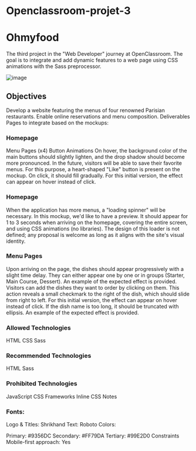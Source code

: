 # Openclassroom-projet-3
<h1> Ohmyfood</h1>
The third project in the "Web Developer" journey at OpenClassroom. The goal is to integrate and add dynamic features to a web page using CSS animations with the Sass preprocessor.

![image](https://user-images.githubusercontent.com/101889651/169243025-503c36c6-a27b-46a9-8b3f-cf3f897667ef.png)






<h2> Objectives</h2>
Develop a website featuring the menus of four renowned Parisian restaurants.
Enable online reservations and menu composition.
Deliverables
Pages to integrate based on the mockups:

<h3> Homepage </h3>
Menu Pages (x4)
Button Animations
On hover, the background color of the main buttons should slightly lighten, and the drop shadow should become more pronounced. In the future, visitors will be able to save their favorite menus. For this purpose, a heart-shaped "Like" button is present on the mockup. On click, it should fill gradually. For this initial version, the effect can appear on hover instead of click.

<h3>Homepage</h3>
When the application has more menus, a "loading spinner" will be necessary. In this mockup, we'd like to have a preview. It should appear for 1 to 3 seconds when arriving on the homepage, covering the entire screen, and using CSS animations (no libraries). The design of this loader is not defined; any proposal is welcome as long as it aligns with the site's visual identity.

<h3>Menu Pages</h3>
Upon arriving on the page, the dishes should appear progressively with a slight time delay. They can either appear one by one or in groups (Starter, Main Course, Dessert). An example of the expected effect is provided. Visitors can add the dishes they want to order by clicking on them. This action reveals a small checkmark to the right of the dish, which should slide from right to left. For this initial version, the effect can appear on hover instead of click. If the dish name is too long, it should be truncated with ellipsis. An example of the expected effect is provided.

<h3>Allowed Technologies</h3>
HTML
CSS
Sass
<h3>Recommended Technologies</h3>
HTML
Sass
<h3> Prohibited Technologies</h3>
JavaScript
CSS Frameworks
Inline CSS
Notes
<h3> Fonts:</h3>

Logo & Titles: Shrikhand
Text: Roboto
Colors:

Primary: #9356DC
Secondary: #FF79DA
Tertiary: #99E2D0
Constraints
Mobile-first approach: Yes
